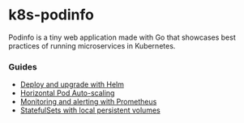 # k8s-podinfo

Podinfo is a tiny web application made with Go 
that showcases best practices of running microservices in Kubernetes.

### Guides

* [Deploy and upgrade with Helm](1-deploy.md)
* [Horizontal Pod Auto-scaling](2-autoscaling.md)
* [Monitoring and alerting with Prometheus](3-monitoring.md)
* [StatefulSets with local persistent volumes](4-statefulsets.md)
